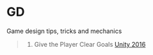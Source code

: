 # GD
Game design tips, tricks and mechanics

> 1. Give the Player Clear Goals
> [Unity 2016](https://www.youtube.com/watch?v=aC3c_pcWwIQ&ab_channel=Unity)
